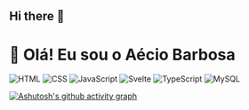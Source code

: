 ## Hi there 👋
# 👋 Olá! Eu sou o Aécio Barbosa



![HTML](https://img.shields.io/badge/-HTML5-E34F26?style=flat&logo=html5&logoColor=fff)
![CSS](https://img.shields.io/badge/-CSS3-1572B6?style=flat&logo=css3)
![JavaScript](https://img.shields.io/badge/-JavaScript-F7DF1E?style=flat&logo=javascript&logoColor=000)
![Svelte](https://img.shields.io/badge/-Svelte-FF3E00?style=flat&logo=svelte&logoColor=fff)
![TypeScript](https://img.shields.io/badge/-TypeScript-3178C6?style=flat&logo=typescript&logoColor=fff)
![MySQL](https://img.shields.io/badge/-MySQL-4479A1?style=flat&logo=mysql&logoColor=fff)

[![Ashutosh's github activity graph](https://github-readme-activity-graph.vercel.app/graph?username=Aecio09&bg_color=504e4f&color=9e4c98&line=9e4c98&point=403d3d&area=true&hide_border=true)](https://github.com/ashutosh00710/github-readme-activity-graph)




<!--
**Aecio09/Aecio09** is a ✨ _special_ ✨ repository because its `README.md` (this file) appears on your GitHub profile.

Here are some ideas to get you started:

- 🔭 I’m currently working on ...
- 🌱 I’m currently learning ...
- 👯 I’m looking to collaborate on ...
- 🤔 I’m looking for help with ...
- 💬 Ask me about ...
- 📫 How to reach me: ...
- 😄 Pronouns: ...
- ⚡ Fun fact: ...
-->
